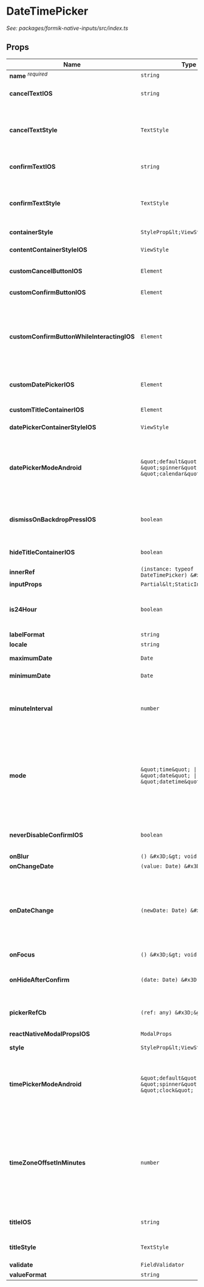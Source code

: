 # DateTimePicker

*See: packages/formik-native-inputs/src/index.ts*

## Props

| Name | Type | Description |
|------|------|-------------|
| <strong>name</strong> <sup><em>required</em></sup> | `string` |  |
| <strong>cancelTextIOS</strong> | `string` | The text on the cancel button on iOS&lt;br&gt;&lt;br&gt;Default is &#x27;Cancel&#x27; |
| <strong>cancelTextStyle</strong> | `TextStyle` | A custom style for cancelTextIOS (Default is &#x27;Cancel&#x27;)&lt;br&gt;&lt;br&gt;Doesn&#x27;t work with the customCancelButtonIOS |
| <strong>confirmTextIOS</strong> | `string` | The text on the confirm button on iOS&lt;br&gt;&lt;br&gt;Default is &#x27;Confirm&#x27; |
| <strong>confirmTextStyle</strong> | `TextStyle` | A custom style for the confirmTextIOS (Default is &#x27;Confirm&#x27;)&lt;br&gt;&lt;br&gt;Doesn&#x27;t work with the customConfirmButtonIOS |
| <strong>containerStyle</strong> | `StyleProp&lt;ViewStyle&gt;` |  |
| <strong>contentContainerStyleIOS</strong> | `ViewStyle` | The style of the ReactNativeModal container on iOS |
| <strong>customCancelButtonIOS</strong> | `Element` | A custom component for the cancel button on iOS |
| <strong>customConfirmButtonIOS</strong> | `Element` | A custom component for the confirm button on iOS |
| <strong>customConfirmButtonWhileInteractingIOS</strong> | `Element` | A custom component for the confirm button on iOS that will be shown while user interacting with the date picker&lt;br&gt;&lt;br&gt;Doesn&#x27;t work without customConfirmButtonIOS |
| <strong>customDatePickerIOS</strong> | `Element` | A custom component that will replace the default DatePicker on iOS |
| <strong>customTitleContainerIOS</strong> | `Element` | A custom component for the title container on iOS |
| <strong>datePickerContainerStyleIOS</strong> | `ViewStyle` | The style of the container on iOS |
| <strong>datePickerModeAndroid</strong> | `&quot;default&quot; \| &quot;spinner&quot; \| &quot;calendar&quot;` | Toggles the date mode on Android between spinner and calendar views&lt;br&gt;&lt;br&gt;Default is &#x27;default&#x27; which shows either spinner or calendar based on Android version |
| <strong>dismissOnBackdropPressIOS</strong> | `boolean` | Dismiss the date-picker/time-picker when pressing on the backdrop (on iOS)?&lt;br&gt;&lt;br&gt;Default is true |
| <strong>hideTitleContainerIOS</strong> | `boolean` | Hide the title container on iOS&lt;br&gt;&lt;br&gt;Default is false |
| <strong>innerRef</strong> | `(instance: typeof DateTimePicker) &#x3D;&gt; void` |  |
| <strong>inputProps</strong> | `Partial&lt;StaticInputProps&gt;` |  |
| <strong>is24Hour</strong> | `boolean` | Sets mode to 24 hour time&lt;br&gt;If false, the picker shows an AM/PM chooser on Android&lt;br&gt;&lt;br&gt;Default is true |
| <strong>labelFormat</strong> | `string` |  |
| <strong>locale</strong> | `string` | The date picker locale. |
| <strong>maximumDate</strong> | `Date` | Maximum date the picker can go forward to |
| <strong>minimumDate</strong> | `Date` | Minimum date the picker can go back to |
| <strong>minuteInterval</strong> | `number` | enum(1, 2, 3, 4, 5, 6, 10, 12, 15, 20, 30)&lt;br&gt;The interval at which minutes can be selected.&lt;br&gt;@extends from DatePickerIOSProperties |
| <strong>mode</strong> | `&quot;time&quot; \| &quot;date&quot; \| &quot;datetime&quot;` | The mode of the picker&lt;br&gt;&lt;br&gt;Available modes are:&lt;br&gt;date - Shows Datepicker&lt;br&gt;time - Shows Timepicker&lt;br&gt;datetime - Shows a combined Date and Time Picker&lt;br&gt;&lt;br&gt;Default is &#x27;date&#x27; |
| <strong>neverDisableConfirmIOS</strong> | `boolean` | Never disable the confirm button on iOS, even on fling (see #82)&lt;br&gt;&lt;br&gt;Default is false |
| <strong>onBlur</strong> | `() &#x3D;&gt; void` |  |
| <strong>onChangeDate</strong> | `(value: Date) &#x3D;&gt; void` |  |
| <strong>onDateChange</strong> | `(newDate: Date) &#x3D;&gt; void` | Date change handler.&lt;br&gt;This is called when the user changes the date or time in the UI.&lt;br&gt;The first and only argument is a Date object representing the new date and time.&lt;br&gt;@extends from DatePickerIOSProperties |
| <strong>onFocus</strong> | `() &#x3D;&gt; void` |  |
| <strong>onHideAfterConfirm</strong> | `(date: Date) &#x3D;&gt; void` | Called when the underlying modal finishes its&#x27; closing animation&lt;br&gt;after Confirm was pressed. |
| <strong>pickerRefCb</strong> | `(ref: any) &#x3D;&gt; void` | Ref function for the React Native DatePickerIOS or a customDatePickerIOS |
| <strong>reactNativeModalPropsIOS</strong> | `ModalProps` | Props for ReactNativeModal |
| <strong>style</strong> | `StyleProp&lt;ViewStyle&gt;` |  |
| <strong>timePickerModeAndroid</strong> | `&quot;default&quot; \| &quot;spinner&quot; \| &quot;clock&quot;` | Toggles the time mode on Android between spinner and clock views&lt;br&gt;&lt;br&gt;Default is &#x27;default&#x27; which shows either spinner or clock based on Android version |
| <strong>timeZoneOffsetInMinutes</strong> | `number` | Timezone offset in minutes.&lt;br&gt;By default, the date picker will use the device&#x27;s timezone. With this parameter, it is possible to force a certain timezone offset.&lt;br&gt;For instance, to show times in Pacific Standard Time, pass -7 * 60.&lt;br&gt;@extends from DatePickerIOSProperties |
| <strong>titleIOS</strong> | `string` | Title text for the Picker on iOS&lt;br&gt;&lt;br&gt;Default is &#x27;Pick a Date&#x27; |
| <strong>titleStyle</strong> | `TextStyle` | A custom style for the titleIOS (Default is &#x27;Pick a Date&#x27;) |
| <strong>validate</strong> | `FieldValidator` |  |
| <strong>valueFormat</strong> | `string` |  |
